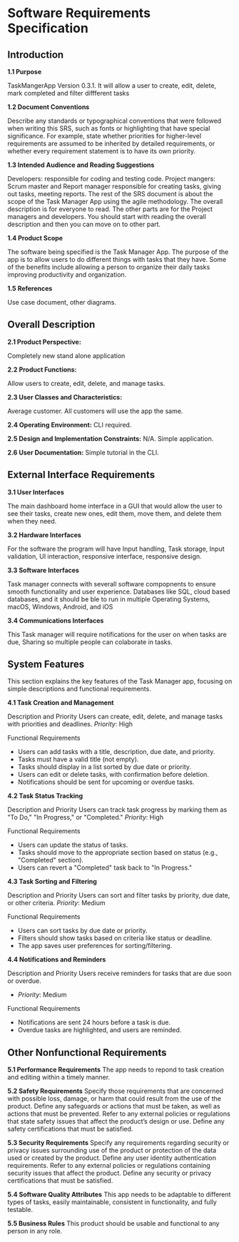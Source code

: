 # Software Requirements Specification
## Introduction
**1.1 Purpose**

TaskMangerApp Version 0.3.1. It will allow a user to create, edit, delete, mark completed and filter diffferent tasks


**1.2 Document Conventions**

Describe any standards or typographical conventions that were followed when writing this SRS, such as fonts or highlighting that have special significance. For example, state whether priorities for higher-level requirements are assumed to be inherited by detailed requirements, or whether every requirement statement is to have its own priority.

**1.3 Intended Audience and Reading Suggestions**

Developers: responsible for coding and testing code.
Project mangers: Scrum master and Report manager responsible for creating tasks, giving out tasks, meeting reports. 
The rest of the SRS document is about the scope of the Task Manager App using the agile methodology. The overall description is for everyone to read. The other parts are for the Project managers and developers. You should start with reading the overall description and then you can move on to other part.   


**1.4 Product Scope**

The software being specified is the Task Manager App. The purpose of the app is to allow users to do different things with tasks that they have. Some of the benefits include allowing a person to organize their daily tasks improving productivity and organization.  


**1.5 References**

Use case document, other diagrams.


## Overall Description
**2.1 Product Perspective:**

Completely new stand alone application

**2.2 Product Functions:**

Allow users to create, edit, delete, and manage tasks.

**2.3 User Classes and Characteristics:**

Average customer. All customers will use the app the same.

**2.4 Operating Environment:**
CLI required.

**2.5 Design and Implementation Constraints:**
N/A. Simple application.

**2.6 User Documentation:**
Simple tutorial in the CLI.


## External Interface Requirements
**3.1 User Interfaces**

The main dashboard home interface in a GUI that would allow the user to see their tasks, create new ones, edit them, move them, and delete them when they need.

**3.2 Hardware Interfaces**

For the software the program will have Input handling, Task storage, Input validation, UI interaction, responsive interface, responsive design.

**3.3 Software Interfaces**

Task manager connects with severall software compopnents to ensure smooth functionality and user experience. Databases like SQL, cloud based databases, and it should be ble to run in multiple Operating Systems, macOS, Windows, Android, and iOS

**3.4 Communications Interfaces**

This Task manager will require notifications for the user on when tasks are due, Sharing so multiple people can colaborate in tasks. 


## System Features

This section explains the key features of the Task Manager app, focusing on simple descriptions and functional requirements.

**4.1 Task Creation and Management**

Description and Priority
Users can create, edit, delete, and manage tasks with priorities and deadlines.
*Priority*: High

Functional Requirements
- Users can add tasks with a title, description, due date, and priority.
- Tasks must have a valid title (not empty).
- Tasks should display in a list sorted by due date or priority.
- Users can edit or delete tasks, with confirmation before deletion.
- Notifications should be sent for upcoming or overdue tasks.

**4.2 Task Status Tracking**

Description and Priority
Users can track task progress by marking them as "To Do," "In Progress," or "Completed."
*Priority*: High

Functional Requirements
- Users can update the status of tasks.
- Tasks should move to the appropriate section based on status (e.g., "Completed" section).
- Users can revert a "Completed" task back to "In Progress."

**4.3 Task Sorting and Filtering**

Description and Priority
Users can sort and filter tasks by priority, due date, or other criteria.
*Priority*: Medium

Functional Requirements
- Users can sort tasks by due date or priority.
- Filters should show tasks based on criteria like status or deadline.
- The app saves user preferences for sorting/filtering.

**4.4 Notifications and Reminders**

Description and Priority
Users receive reminders for tasks that are due soon or overdue.
- *Priority*: Medium

Functional Requirements
- Notifications are sent 24 hours before a task is due.
- Overdue tasks are highlighted, and users are reminded.

## Other Nonfunctional Requirements
**5.1 Performance Requirements**
The app needs to repond to task creation and editing within a timely manner.

**5.2 Safety Requirements**
Specify those requirements that are concerned with possible loss, damage, or harm that could result from the use of the product. Define any safeguards or actions that must be taken, as well as actions that must be prevented. Refer to any external policies or regulations that state safety issues that affect the product’s design or use. Define any safety certifications that must be satisfied.

**5.3 Security Requirements**
Specify any requirements regarding security or privacy issues surrounding use of the product or protection of the data used or created by the product. Define any user identity authentication requirements. Refer to any external policies or regulations containing security issues that affect the product. Define any security or privacy certifications that must be satisfied.

**5.4 Software Quality Attributes**
This app needs to be adaptable to different types of tasks, easily maintainable, consistent in functionality, and fully testable.

**5.5 Business Rules**
This product should be usable and functional to any person in any role.
